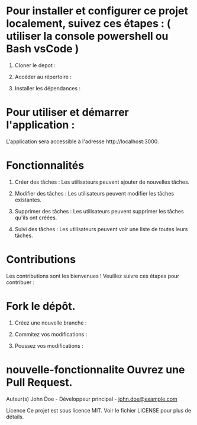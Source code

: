 


<!--
John Doe, en formation de développeur web et a besoin d’un site internet pour se présenter 
sur le marché de l’emploi et rechercher un emploi en alternance.  
Son site est développé en HTML, CSS, avec l’utilisation du framework Bootstrap.
John Doe souhaite que le site soit développé en utilisant REACT et qu'une utilisation régulière 
de GitHub lui permette de suivre l'avancée du projet.
-->

<!-- CE SITE A ETE OPTIMISER POUR UNE UTILISATION SUR GOOGLE CHROME-->

# Pour installer et configurer ce projet localement, suivez ces étapes : ( utiliser la console powershell ou Bash vsCode )

1. Cloner le depot :

<!-- git clone https://github.com/domefou/devoir_react -->

2. Accéder au répertoire :

<!-- cd devoir_react  -->

3. Installer les dépendances :

<!-- npm install -->



# Pour utiliser et démarrer l'application :

<!--npm start-->

L'application sera accessible à l'adresse http://localhost:3000.


# Fonctionnalités
1. Créer des tâches : Les utilisateurs peuvent ajouter de nouvelles tâches.

2. Modifier des tâches : Les utilisateurs peuvent modifier les tâches existantes.

3. Supprimer des tâches : Les utilisateurs peuvent supprimer les tâches qu'ils ont créées.

4. Suivi des tâches : Les utilisateurs peuvent voir une liste de toutes leurs tâches.

# Contributions
Les contributions sont les bienvenues ! Veuillez suivre ces étapes pour contribuer :

# Fork le dépôt.

1. Créez une nouvelle branche :

<!--git checkout -b -->

2. Commitez vos modifications :

<!--git commit -m "messages"-->

3. Poussez vos modifications :

<!-- git push origin -->

# nouvelle-fonctionnalite Ouvrez une Pull Request.

Auteur(s)
John Doe - Développeur principal - john.doe@example.com

Licence
Ce projet est sous licence MIT. Voir le fichier LICENSE pour plus de détails.


